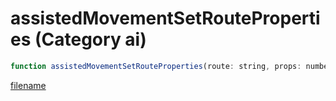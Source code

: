 # assistedMovementSetRouteProperties (Category ai)

```js
function assistedMovementSetRouteProperties(route: string, props: number): void
```

[filename](assistedMovementSetRouteProperties_m.md ':include')